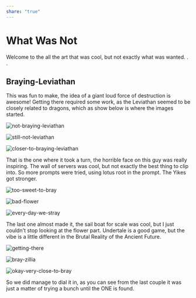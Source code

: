 ```yaml
---
share: "true"
---
```


# What Was Not  
  
Welcome to the all the art that was cool, but not exactly what was wanted. . .   
  
## Braying-Leviathan  
  
This was fun to make, the idea of a giant loud force of destruction is awesome! Getting there required some work, as the Leviathan seemed to be closely related to dragons, which as show below is where the images started.  
  
![not-braying-leviathan](./not-braying-leviathan.png)  
  
![still-not-leviathan](./still-not-leviathan.png)  
  
![closer-to-braying-leviathan](./closer-to-braying-leviathan.png)  
  
That is the one where it took a turn, the horrible face on this guy was really inspiring. The wall of servers was cool, but not exactly the best thing to clip into. So more prompts were tried, using lotus root in the prompt. The Yikes got stronger.  
  
![too-sweet-to-bray](./too-sweet-to-bray.png)  
  
![bad-flower](./bad-flower.png)  
  
![every-day-we-stray](./every-day-we-stray.png)  
  
The last one almost made it, the sail boat for scale was cool, but I just couldn't stop looking at the flower part. Undertale is a good game, but the vibe is a little different in the Brutal Reality of the Ancient Future.  
  
![getting-there](./getting-there.png)  
  
![bray-zillia](./bray-zillia.png)  
  
![okay-very-close-to-bray](./okay-very-close-to-bray.png)  
  
So we did manage to dial it in, as you can see from the last couple it was just a matter of trying a bunch until the ONE is found.  
  
